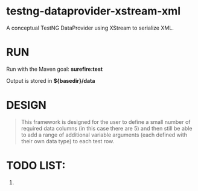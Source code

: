 testng-dataprovider-xstream-xml
=========================

A conceptual TestNG DataProvider using XStream to serialize XML.

RUN
===================
Run with the Maven goal:  **surefire:test**

Output is stored in **${basedir}/data**

DESIGN
===================
>This framework is designed for the user to define 
>a small number of required data columns (in this 
>case there are 5) and then still be able to add a 
>range of additional variable arguments (each defined 
>with their own data type) to each test row.

TODO LIST:
=======================
1.  

